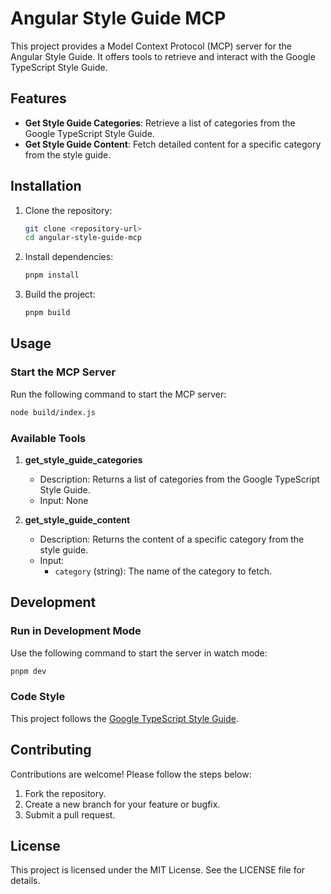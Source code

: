 # Angular Style Guide MCP

This project provides a Model Context Protocol (MCP) server for the Angular Style Guide. It offers tools to retrieve and interact with the Google TypeScript Style Guide.

## Features

- **Get Style Guide Categories**: Retrieve a list of categories from the Google TypeScript Style Guide.
- **Get Style Guide Content**: Fetch detailed content for a specific category from the style guide.

## Installation

1. Clone the repository:

   ```bash
   git clone <repository-url>
   cd angular-style-guide-mcp
   ```

2. Install dependencies:

   ```bash
   pnpm install
   ```

3. Build the project:
   ```bash
   pnpm build
   ```

## Usage

### Start the MCP Server

Run the following command to start the MCP server:

```bash
node build/index.js
```

### Available Tools

1. **get_style_guide_categories**

   - Description: Returns a list of categories from the Google TypeScript Style Guide.
   - Input: None

2. **get_style_guide_content**
   - Description: Returns the content of a specific category from the style guide.
   - Input:
     - `category` (string): The name of the category to fetch.

## Development

### Run in Development Mode

Use the following command to start the server in watch mode:

```bash
pnpm dev
```

### Code Style

This project follows the [Google TypeScript Style Guide](https://google.github.io/styleguide/tsguide.html).

## Contributing

Contributions are welcome! Please follow the steps below:

1. Fork the repository.
2. Create a new branch for your feature or bugfix.
3. Submit a pull request.

## License

This project is licensed under the MIT License. See the LICENSE file for details.
